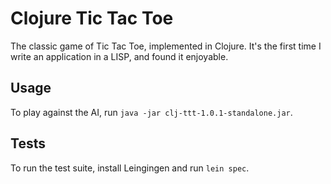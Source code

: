 # Clojure Tic Tac Toe

The classic game of Tic Tac Toe, implemented in Clojure. It's the first time I write an application in a LISP, and found it enjoyable.

## Usage

To play against the AI, run `java -jar clj-ttt-1.0.1-standalone.jar`.

## Tests

To run the test suite, install Leingingen and run `lein spec`.




